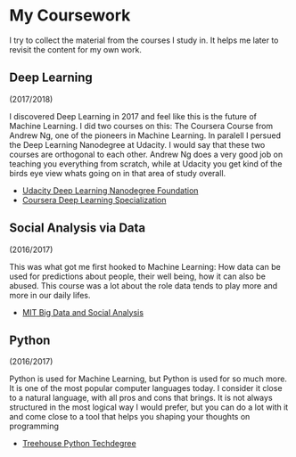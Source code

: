 # My Coursework

I try to collect the material from the courses I study in. It helps me later to revisit the content for my own work.

## Deep Learning

(2017/2018)

I discovered Deep Learning in 2017 and feel like this is the future of Machine Learning. I did two courses on this: 
The Coursera Course from Andrew Ng, one of the pioneers in Machine Learning. In paralell I persued the Deep Learning Nanodegree at Udacity. I would say that these two courses are orthogonal to each other. Andrew Ng does a very good job on teaching you everything from scratch, while at Udacity you get kind of the birds eye view whats going on in that area of study overall.

- [Udacity Deep Learning Nanodegree Foundation](udacity-deeplearning)
- [Coursera Deep Learning Specialization](coursera-deeplearning)

## Social Analysis via Data

(2016/2017)

This was what got me first hooked to Machine Learning: How data can be used for predictions about people, their well being, how it can also be abused. This course was a lot about the role data tends to play more and more in our daily lifes.
- [MIT Big Data and Social Analysis](mit-big-data-and-social-analysis)

## Python

(2016/2017)

Python is used for Machine Learning, but Python is used for so much more. It is one of the most popular computer languages today. I consider it close to a natural language, with all pros and cons that brings. It is not always structured in the most logical way I would prefer, but you can do a lot with it and come close to a tool that helps you shaping your thoughts on programming
- [Treehouse Python Techdegree](treehouse-python-techdegree)

